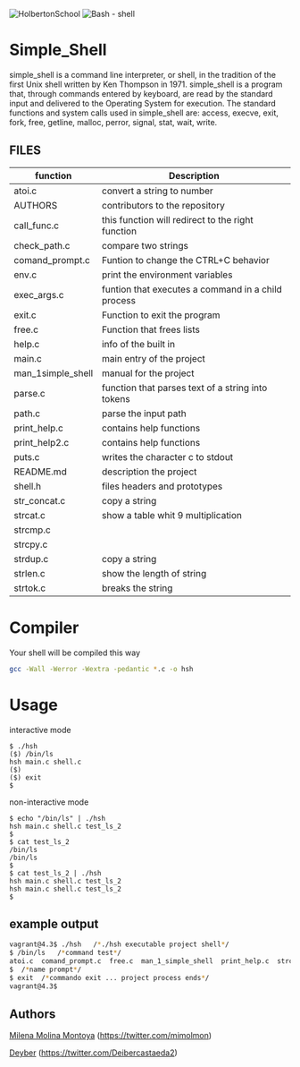 ![HolbertonSchool](https://www.holbertonschool.com/holberton-logo.png)
![Bash - shell](https://bashlogo.com/img/logo/jpg/full_colored_dark.jpg)

# Simple_Shell
simple_shell is a command line interpreter, or shell, in the tradition of the first Unix shell written by Ken Thompson in 1971.
simple_shell is a program that, through commands entered by keyboard, are read by the standard input and delivered to the Operating System for execution.
The standard functions and system calls used in simple_shell are:
access, execve, exit, fork, free, getline, malloc, perror, signal, stat, wait, write.

## FILES

|function   |  Description |
| ---    | --- |
|atoi.c |convert a string to number|
|AUTHORS | contributors to the repository |
|call_func.c |this function will redirect to the right function|
|check_path.c | compare two strings|
|comand_prompt.c |Funtion to change the CTRL+C behavior   |
|env.c |print the environment variables|
|exec_args.c   |funtion that executes a command in a child process    |
|exit.c |Function to exit the program  |
|free.c|Function that frees lists   |
|help.c|info of the built in |
|main.c |main entry of the project  |
|man_1simple_shell| manual for the project |
|parse.c| function that parses text of a string into tokens|
|path.c | parse the input path|
|print_help.c | contains help functions |
|print_help2.c |contains help functions |
| puts.c|  writes the character c to stdout     |
|README.md| description the project|
|shell.h | files headers and prototypes      |
|str_concat.c|copy a string       |
|strcat.c|show a table whit 9 multiplication  |
|strcmp.c |       |
|strcpy.c|       |
|strdup.c|  copy a string     |
|strlen.c|show the length of string  |
|strtok.c|breaks the string    |


# Compiler

Your shell will be compiled this way
```bash
gcc -Wall -Werror -Wextra -pedantic *.c -o hsh
```
# Usage

 interactive mode
```
$ ./hsh
($) /bin/ls
hsh main.c shell.c
($)
($) exit
$
```
 non-interactive mode
```
$ echo "/bin/ls" | ./hsh
hsh main.c shell.c test_ls_2
$
$ cat test_ls_2
/bin/ls
/bin/ls
$
$ cat test_ls_2 | ./hsh
hsh main.c shell.c test_ls_2
hsh main.c shell.c test_ls_2
$
```
## example output
```bash
vagrant@4.3$ ./hsh   /*./hsh executable project shell*/
$ /bin/ls   /*command test*/
atoi.c  comand_prompt.c  free.c  man_1_simple_shell  print_help.c  strcat.c      strdup.c AUTHORS       env.c      help.c  parse.c     puts.c   strcmp.c      strlen.c   call_func.c   exec_args.c      hsh     path.c      README.md     str_concat.c  strtok.c   check_path.c  exit.c     main.c  print_help2.c       shell.h       strcpy.c
$  /*name prompt*/
$ exit  /*commando exit ... project process ends*/
vagrant@4.3$ 
```
## Authors

[Milena Molina Montoya](https://github.com/MIlenaMontoya/simple_shell)
        (https://twitter.com/mimolmon)

[Deyber](https://github.com/Deyber2000/simple_shell)
        (https://twitter.com/Deibercastaeda2)
